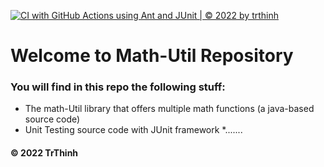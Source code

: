 [![CI with GitHub Actions using Ant and JUnit | © 2022 by trthinh](https://github.com/noday-off/math-util/actions/workflows/ci-junit.yml/badge.svg)](https://github.com/noday-off/math-util/actions/workflows/ci-junit.yml)
# Welcome to Math-Util Repository 
### You will find in this repo the following stuff:
* The math-Util library that offers multiple math functions (a java-based source code)
* Unit Testing source code with JUnit framework
*.......


#### © 2022 TrThinh